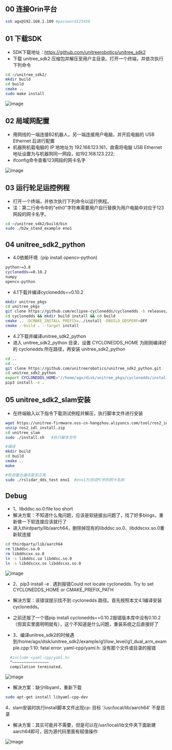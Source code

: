 ## 00 连接Orin平台
```bash
ssh agx@192.168.1.109 #password123456
```
## 01 下载SDK
- SDK下载地址：https://github.com/unitreerobotics/unitree_sdk2
- 下载 unitree_sdk2 压缩包并解压至用户主目录。打开一个终端，并依次执行下列命令
```bash
cd ~/unitree_sdk2/
mkdir build
cd build
cmake ..
sudo make install
```
![image](https://github.com/user-attachments/assets/569b11f5-9d3f-49a1-a063-e29ea3497877)
## 02 局域网配置
- 用网线的一端连接B2机器人，另一端连接用户电脑，并开启电脑的 USB Ethernet 后进行配置
- 机器狗机载电脑的 IP 地地址为 192.168.123.161，故需将电脑 USB Ethernet 地址设置为与机器狗同一网段，如192.168.123.222;
- ifconfig命令查看123网段的网卡名字

![image](https://github.com/user-attachments/assets/282b7b7e-389f-4535-99fc-6e8c88502401)
## 03 运行轮足运控例程
- 打开一个终端，并依次执行下列命令以运行例程。
- 注：第二行命令中的"eth0"字符串需要用户自行替换为用户电脑中对应于123网段的网卡名字。
```bash
cd ~/unitree_sdk2/build/bin
sudo ./b2w_stand_example eno1
```
## 04 unitree_sdk2_python
- 4.0依赖环境（pip install opencv-python)
```bash
python>=3.8
cyclonedds==0.10.2
numpy
opencv-python
```
- 4.1下载并编译cyclonedds==0.10.2
```bash
mkdir unitree_pkgs
cd unitree_pkgs
git clone https://github.com/eclipse-cyclonedds/cyclonedds -b releases/0.10.x 
cd cyclonedds && mkdir build install && cd build
cmake .. -DCMAKE_INSTALL_PREFIX=../install -DBUILD_DDSPERF=OFF
cmake --build . --target install
```
- 4.2下载并编译unitree_sdk2_python
- 进入 unitree_sdk2_python 目录，设置 CYCLONEDDS_HOME 为刚刚编译好的 cyclonedds 所在路径，再安装 unitree_sdk2_python
```bash
cd ..
cd ..
git clone https://github.com/unitreerobotics/unitree_sdk2_python.git
cd unitree_sdk2_python
export CYCLONEDDS_HOME="//home/agx/disk/unitree_pkgs/cyclonedds/install"
pip3 install -e .
```
## 05 unitree_sdk2_slam安装 
- 在终端输入以下指令下载测试例程并解压，执行脚本文件进行安装
```bash
wget https://unitree-firmware.oss-cn-hangzhou.aliyuncs.com/tool/ros2_idl_install.zip
unzip ros2_idl_install.zip
cd unitree_slam
sudo ./install.sh   #执行脚本文件

#编译
mkdir build
cd build
cmake ..
make

#检测雷达通讯是否正常
sudo ./rslidar_dds_test eno1  #eno1为测试PC中的网卡名称
```

## Debug
- 1、libddsc.so.0:file too short
- 解决方案：不知道什么鬼问题，应该是软链接出问题了，找了好多blogs，重新做一下软连接应该就行了
- 进入thirdparty/lib/aarch64，删除掉现有的libddsc.so.0、libddscxx.so.0重新软连接
```bash
cd thirdparty/lib/aarch64
rm libddsc.so.0
rm libddscxx.so.0
ln -s libddsc.so libddsc.so.0
ln -s libddscxx.so libddscxx.so.0
```
![image](https://github.com/user-attachments/assets/da9ee6de-34cc-49f1-8d09-a4b266a0db9b)

- 2、pip3 install -e . 遇到报错Could not locate cyclonedds. Try to set CYCLONEDDS_HOME or CMAKE_PREFIX_PATH
- 解决方案：该错误提示找不到 cyclonedds 路径。首先按照本文4.1编译安装cyclonedds。
- 之前还报了一个错pip install cyclonedds==0.10.2报错版本库中没有0.10.2（但其实里面明明就有），这个不知道是什么问题，重装系统之后直接好了

- 3、编译unitree_sdk2的时候遇到/home/agx/disk/unitree_sdk2/example/g1/low_level/g1_dual_arm_example.cpp:1:10: fatal error: yaml-cpp/yaml.h: 没有那个文件或目录的报错
```bash
  #include <yaml-cpp/yaml.h>
  ^~~~~~~~~~~~~~~~~
  compilation terminated.
```
![image](https://github.com/user-attachments/assets/d902d1aa-5a68-422b-b343-8e6af2b515c6)

- 解决方案：缺少libyaml，重新下载
```bash
sudo apt-get install libyaml-cpp-dev
```

4、slam安装时执行install脚本文件出现cp: 目标 '/usr/local/lib/aarch64' 不是目录
- 解决方案：其实可能并不需要，但是可以在/usr/local/lib文件夹下面新建aarch64即可，因为源代码里面有赋值操作

![image](https://github.com/user-attachments/assets/1b8c7a51-e041-419e-ac1d-5a42106d4cac)

